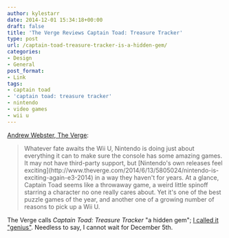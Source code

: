 ```yaml
---
author: kylestarr
date: 2014-12-01 15:34:18+00:00
draft: false
title: 'The Verge Reviews Captain Toad: Treasure Tracker'
type: post
url: /captain-toad-treasure-tracker-is-a-hidden-gem/
categories:
- Design
- General
post_format:
- Link
tags:
- captain toad
- 'captain toad: treasure tracker'
- nintendo
- video games
- wii u
---
```


[Andrew Webster, The Verge](http://www.theverge.com/2014/12/1/7303799/captain-toad-treasure-tracker-review):


<blockquote>Whatever fate awaits the Wii U, Nintendo is doing just about everything it can to make sure the console has some amazing games. It may not have third-party support, but [Nintendo's own releases feel exciting](http://www.theverge.com/2014/6/13/5805024/nintendo-is-exciting-again-e3-2014) in a way they haven't for years. At a glance, Captain Toad seems like a throwaway game, a weird little spinoff starring a character no one really cares about. Yet it's one of the best puzzle games of the year, and another one of a growing number of reasons to pick up a Wii U.</blockquote>



The Verge calls _Captain Toad: Treasure Tracker_ "a hidden gem"; [I called it "genius"](https://www.zerocounts.net/2014/10/11/captain-toad-is-genius/). Needless to say, I cannot wait for December 5th.
